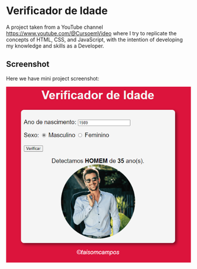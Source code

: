 # Verificador de Idade

A project taken from a YouTube channel https://www.youtube.com/@CursoemVideo where I try to replicate the concepts of HTML, CSS, and JavaScript, with the intention of developing my knowledge and skills as a Developer.


## Screenshot

Here we have mini project screenshot:

![Screenshot](/Ex014%20(Verificador%20de%20Idade)/verificador-de-idade.png)